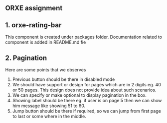 ## ORXE assignment

## 1. orxe-rating-bar
This component is created under packages folder.
Documentation related to component is added in README.md fie

## 2. Pagination
Here are some points that we observes
1. Previous button should be there in disabled mode
2. We should have support or design for pages which are in 2 digits eg. 40 or 50 pages.
   This design does not provide idea about such scenarios.
3. We can specify or make optional to display pagination in the box.
4. Showing label should be there eg. if user is on page 5 then we can show him message like showing 51 to 60.
5. Jump button should be there if required, so we can jump from first page to last or some where in the middle.

